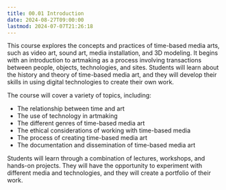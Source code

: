```yaml
---
title: 00.01 Introduction
date: 2024-08-27T09:00:00
lastmod: 2024-07-07T21:26:18
---
```


This course explores the concepts and practices of time-based media arts, such as video art, sound art, media installation, and 3D modeling. It begins with an introduction to artmaking as a process involving transactions between people, objects, technologies, and sites. Students will learn about the history and theory of time-based media art, and they will develop their skills in using digital technologies to create their own work.

The course will cover a variety of topics, including:

- The relationship between time and art
- The use of technology in artmaking
- The different genres of time-based media art
- The ethical considerations of working with time-based media
- The process of creating time-based media art
- The documentation and dissemination of time-based media art

Students will learn through a combination of lectures, workshops, and hands-on projects. They will have the opportunity to experiment with different media and technologies, and they will create a portfolio of their work.
